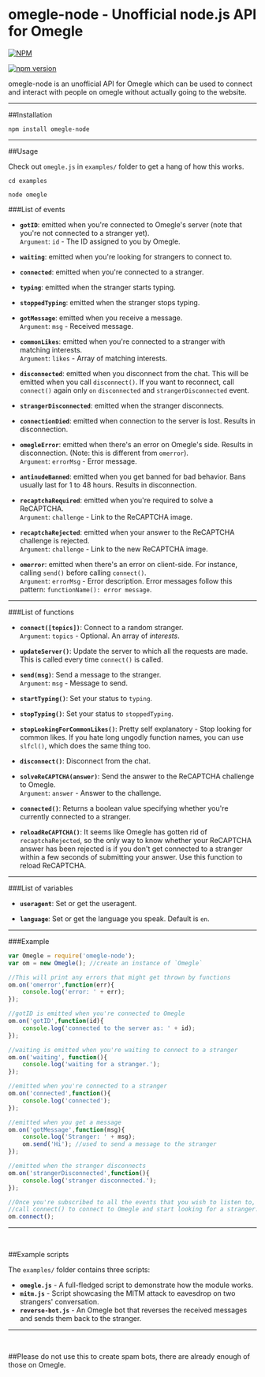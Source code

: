 # omegle-node - Unofficial node.js API for Omegle

[![NPM](https://nodei.co/npm/omegle-node.png)](https://npmjs.org/package/omegle-node)

[![npm version](https://badge.fury.io/js/omegle-node.png)](https://badge.fury.io/js/omegle-node)

omegle-node is an unofficial API for Omegle which can be used to connect and interact with people on omegle without actually going to the website.

<hr>

##Installation

    npm install omegle-node

<hr>

##Usage

Check out `omegle.js` in `examples/` folder to get a hang of how this works.

    cd examples
    
    node omegle
    
    
###List of events

 - **`gotID`**: emitted when you're connected to Omegle's server (note that you're not connected to a stranger yet). <br> `Argument`: `id` - The ID assigned to you by Omegle.

- **`waiting`**: emitted when you're looking for strangers to connect to. 

- **`connected`**: emitted when you're connected to a stranger.

- **`typing`**: emitted when the stranger starts typing.

- **`stoppedTyping`**: emitted when the stranger stops typing.

- **`gotMessage`**: emitted when you receive a message. <br>`Argument`: `msg` - Received message.

- **`commonLikes`**: emitted when you're connected to a stranger with matching interests. <br>`Argument`: `likes` - Array of matching interests.

- **`disconnected`**: emitted when you disconnect from the chat. This will be emitted when you call `disconnect()`. If you want to reconnect, call `connect()` again only `on` `disconnected` and `strangerDisconnected` event.

- **`strangerDisconnected`**: emitted when the stranger disconnects.
 
- **`connectionDied`**: emitted when connection to the server is lost. Results in disconnection.

- **`omegleError`**: emitted when there's an error on Omegle's side. Results in disconnection. (Note: this is different from `omerror`).<br>`Argument`: `errorMsg` - Error message.

- **`antinudeBanned`**: emitted when you get banned for bad behavior. Bans usually last for 1 to 48 hours. Results in disconnection. 

- **`recaptchaRequired`**: emitted when you're required to solve a ReCAPTCHA. <br>`Argument`: `challenge` - Link to the ReCAPTCHA image.

- **`recaptchaRejected`**: emitted when your answer to the ReCAPTCHA challenge is rejected. <br>`Argument`: `challenge` - Link to the new ReCAPTCHA image.

- **`omerror`**: emitted when there's an error on client-side. For instance, calling `send()` before calling `connect()`.<br>`Argument`: `errorMsg` - Error description. Error messages follow this pattern: `functionName(): error message`.

<hr>

###List of functions

- **`connect([topics])`**: Connect to a random stranger. <br>`Argument`: `topics` - Optional. An array of *interests*.

- **`updateServer()`**: Update the server to which all the requests are made. This is called every time `connect()` is called.

- **`send(msg)`**: Send a message to the stranger. <br>`Argument`: `msg` - Message to send.

- **`startTyping()`**: Set your status to `typing`.

- **`stopTyping()`**: Set your status to `stoppedTyping`.

- **`stopLookingForCommonLikes()`**: Pretty self explanatory - Stop looking for common likes. If you hate long ungodly function names, you can use  `slfcl()`, which does the same thing too.

- **`disconnect()`**: Disconnect from the chat.

- **`solveReCAPTCHA(answer)`**: Send the answer to the ReCAPTCHA challenge to Omegle. <br>`Argument`: `answer` - Answer to the challenge.

- **`connected()`**: Returns a boolean value specifying whether you're currently connected to a stranger.

- **`reloadReCAPTCHA()`**: It seems like Omegle has gotten rid of `recaptchaRejected`, so the only way to know whether your ReCAPTCHA answer has been rejected is if you don't get connected to a stranger within a few seconds of submitting your answer. Use this function to reload ReCAPTCHA.
  
  
<hr>

###List of variables

- **`useragent`**: Set or get the useragent.

- **`language`**: Set or get the language you speak. Default is `en`.
<hr>

###Example

```javascript
var Omegle = require('omegle-node');
var om = new Omegle(); //create an instance of `Omegle`

//This will print any errors that might get thrown by functions
om.on('omerror',function(err){
	console.log('error: ' + err);
});

//gotID is emitted when you're connected to Omegle 
om.on('gotID',function(id){
	console.log('connected to the server as: ' + id);
});

//waiting is emitted when you're waiting to connect to a stranger
om.on('waiting', function(){
	console.log('waiting for a stranger.');
});

//emitted when you're connected to a stranger
om.on('connected',function(){
	console.log('connected');
});

//emitted when you get a message
om.on('gotMessage',function(msg){
	console.log('Stranger: ' + msg);
	om.send('Hi'); //used to send a message to the stranger
});

//emitted when the stranger disconnects
om.on('strangerDisconnected',function(){
	console.log('stranger disconnected.');
});

//Once you're subscribed to all the events that you wish to listen to, 
//call connect() to connect to Omegle and start looking for a stranger.
om.connect();
```
<hr>
<br>

##Example scripts

The `examples/` folder contains three scripts:

- **`omegle.js`** - A full-fledged script to demonstrate how the module works.
- **`mitm.js`** - Script showcasing the MITM attack to eavesdrop on two strangers' conversation.
- **`reverse-bot.js`** - An Omegle bot that reverses the received messages and sends them back to the stranger.

<hr><br>

##Please do not use this to create spam bots, there are already enough of those on Omegle.
